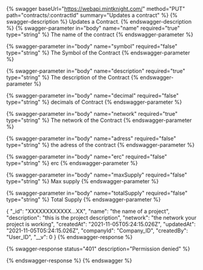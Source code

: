 
{% swagger baseUrl="https://webapi.mintknight.com/" method="PUT" path="contracts/:contractId" summary="Updates a contract" %} {% swagger-description %} Updates a Contract. {% endswagger-description %}
{% swagger-parameter in="body" name="name" required="true" type="string" %} The name of the contract {% endswagger-parameter %}

{% swagger-parameter in="body" name="symbol" required="false" type="string" %} The Symbol of the Contract {% endswagger-parameter %}

{% swagger-parameter in="body" name="description" required="true" type="string" %} The description of the Contract {% endswagger-parameter %}

{% swagger-parameter in="body" name="decimal" required="false" type="string" %} decimals of Contract {% endswagger-parameter %}

{% swagger-parameter in="body" name="network" required="true" type="string" %} The network of the Contract {% endswagger-parameter %}

{% swagger-parameter in="body" name="adress" required="false" type="string" %} the adress of the contract {% endswagger-parameter %}

{% swagger-parameter in="body" name="erc" required="false" type="string" %} erc {% endswagger-parameter %}

{% swagger-parameter in="body" name="maxSupply" required="false" type="string" %} Max supply {% endswagger-parameter %}

{% swagger-parameter in="body" name="totalSupply" required="false" type="string" %} Total Supply {% endswagger-parameter %}

{
    "_id": "XXXXXXXXXXXX...XX",
    "name": "the name of a project",
    "description": "this is the project description",
    "network": "the network your project is working",
    "createdAt": "2021-11-05T05:24:15.026Z",
    "updatedAt": "2021-11-05T05:24:15.026Z",
    "companyId": "Company_ID",
    "createdBy": "User_ID",
    "__v": 0
}
{% endswagger-response %}

{% swagger-response status="401" description="Permission denied" %}

{% endswagger-response %} {% endswagger %}